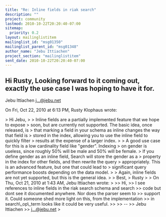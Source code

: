 ```yaml
---
title: "Re: Inline fields in riak search"
description: ""
project: community
lastmod: 2010-10-22T20:20:40-07:00
sitemap:
  priority: 0.2
layout: mailinglistitem
mailinglist_id: "msg01350"
mailinglist_parent_id: "msg01348"
author_name: "Jebu Ittiachen"
project_section: "mailinglistitem"
sent_date: 2010-10-22T20:20:40-07:00
---
```



Hi Rusty,
 Looking forward to it coming out, exactly the use case I was hoping to
have it for.
--
Jebu Ittiachen
j...@jebu.net


On Fri, Oct 22, 2010 at 6:13 PM, Rusty Klophaus  wrote:

&gt; Hi Jebu,
&gt;
&gt; Inline fields are a partially implemented feature that we hope to expose
&gt; soon, but are currently not supported. The basic idea, once released, is
&gt; that marking a field in your schema as inline changes the way that field is
&gt; stored in the index, allowing you to use the inline field to quickly filter
&gt; results at the expense of a larger index.
&gt;
&gt; A good use case for this is a low cardinality field like "gender". Indexing
&gt; on gender is useless, since roughly 50% will be male and 50% will be female.
&gt; If you define gender as an inline field, Search will store the gender as a
&gt; property in the index for other fields, and then rewrite the query
&gt; appropriately. This is an advanced feature, but one that could lead to
&gt; significant query performance boosts depending on the data model.
&gt;
&gt; Again, inline fields are not yet supported, but this is the general idea.
&gt;
&gt; Best,
&gt; Rusty
&gt;
&gt; On Thu, Oct 21, 2010 at 1:43 AM, Jebu Ittiachen  wrote:
&gt;
&gt;&gt; Hi,
&gt;&gt; I see references to inline fields in the riak search schema and search
&gt;&gt; code but dont see it documented anywhere. Nor does the parser seem to
&gt;&gt; support it. Could someone shed more light on this, from the implementation
&gt;&gt; in search\\_op\\_term looks like it could be very useful.
&gt;&gt;
&gt;&gt; --
&gt;&gt; Jebu Ittiachen
&gt;&gt; j...@jebu.net
&gt;
